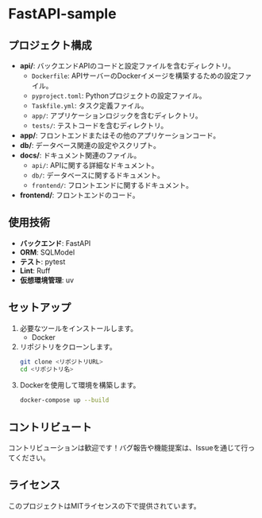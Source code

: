 # FastAPI-sample

## プロジェクト構成

- **api/**: バックエンドAPIのコードと設定ファイルを含むディレクトリ。
  - `Dockerfile`: APIサーバーのDockerイメージを構築するための設定ファイル。
  - `pyproject.toml`: Pythonプロジェクトの設定ファイル。
  - `Taskfile.yml`: タスク定義ファイル。
  - `app/`: アプリケーションロジックを含むディレクトリ。
  - `tests/`: テストコードを含むディレクトリ。
- **app/**: フロントエンドまたはその他のアプリケーションコード。
- **db/**: データベース関連の設定やスクリプト。
- **docs/**: ドキュメント関連のファイル。
  - `api/`: APIに関する詳細なドキュメント。
  - `db/`: データベースに関するドキュメント。
  - `frontend/`: フロントエンドに関するドキュメント。
- **frontend/**: フロントエンドのコード。

## 使用技術

- **バックエンド**: FastAPI
- **ORM**: SQLModel
- **テスト**: pytest
- **Lint**: Ruff
- **仮想環境管理**: uv

## セットアップ

1. 必要なツールをインストールします。
   - Docker
2. リポジトリをクローンします。
   ```bash
   git clone <リポジトリURL>
   cd <リポジトリ名>
   ```
3. Dockerを使用して環境を構築します。
   ```bash
   docker-compose up --build
   ```

## コントリビュート

コントリビューションは歓迎です！バグ報告や機能提案は、Issueを通じて行ってください。

## ライセンス

このプロジェクトはMITライセンスの下で提供されています。
